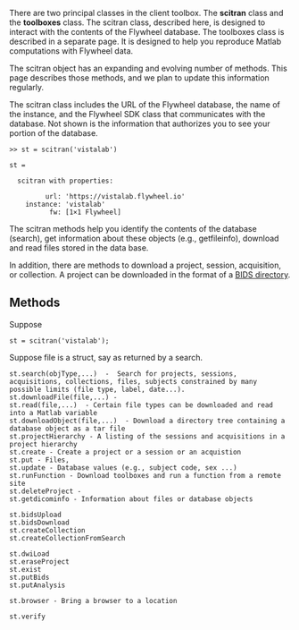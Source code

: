There are two principal classes in the client toolbox.  The **scitran** class and the **toolboxes** class.  The scitran class, described here, is designed to interact with the contents of the Flywheel database.  The toolboxes class is described in a separate page.  It is designed to help you reproduce Matlab computations with Flywheel data.

The scitran object has an expanding and evolving number of methods. This page describes those methods, and we plan to update this information regularly.

The scitran class includes the URL of the Flywheel database, the name of the instance, and the Flywheel SDK class that communicates with the database.  Not shown is the information that authorizes you to see your portion of the database.

```
>> st = scitran('vistalab')

st = 

  scitran with properties:

         url: 'https://vistalab.flywheel.io'
    instance: 'vistalab'
          fw: [1×1 Flywheel]
```

The scitran methods help you identify the contents of the database (search), get information about these objects (e.g., getfileinfo), download and read files stored in the data base.

In addition, there are methods to download a project, session, acquisition, or collection.  A project can be downloaded in the format of a [BIDS directory](http://bids.neuroimaging.io/).

## Methods

Suppose 

    st = scitran('vistalab');

Suppose file is a struct, say as returned by a search.

```
st.search(objType,...)  -  Search for projects, sessions, acquisitions, collections, files, subjects constrained by many possible limits (file type, label, date...).
st.downloadFile(file,...) -
st.read(file,...)  - Certain file types can be downloaded and read into a Matlab variable  
st.downloadObject(file,...)  - Download a directory tree containing a database object as a tar file
st.projectHierarchy - A listing of the sessions and acquisitions in a project hierarchy 
st.create - Create a project or a session or an acquistion
st.put - Files, 
st.update - Database values (e.g., subject code, sex ...)
st.runFunction - Download toolboxes and run a function from a remote site
st.deleteProject - 
st.getdicominfo - Information about files or database objects

st.bidsUpload
st.bidsDownload
st.createCollection
st.createCollectionFromSearch

st.dwiLoad
st.eraseProject
st.exist
st.putBids
st.putAnalysis

st.browser - Bring a browser to a location

st.verify
```





